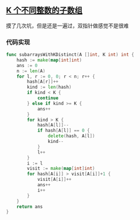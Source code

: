 ## [K 个不同整数的子数组](https://leetcode-cn.com/problems/subarrays-with-k-different-integers/)

摸了几次坑，但是还是一遍过，双指针做感觉不是很难



### 代码实现

```go
func subarraysWithKDistinct(A []int, K int) int {
	hash := make(map[int]int)
	ans := 0
	n := len(A)
	for l, r := 0, 0; r < n; r++ {
		hash[A[r]]++
		kind := len(hash)
		if kind < K {
			continue
		} else if kind >= K {
			ans++
		}
		for kind > K {
			hash[A[l]]--
			if hash[A[l]] == 0 {
				delete(hash, A[l])
				kind--
			}
			l++
		}
		i := l
		visit := make(map[int]int)
		for hash[A[i]] > visit[A[i]]+1 {
			visit[A[i]]++
			ans++
			i++
		}
	}
	return ans
}
```

